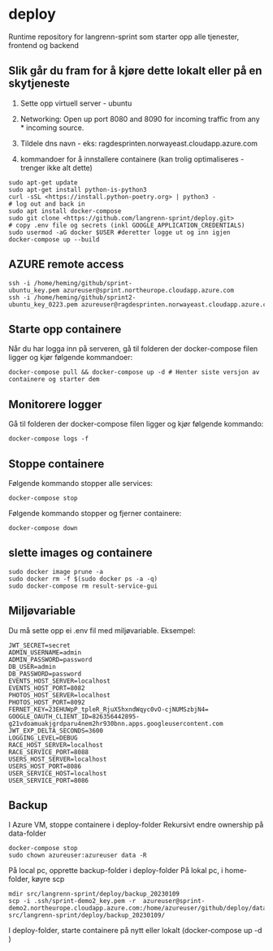 # deploy

Runtime repository for langrenn-sprint som starter opp alle tjenester, frontend og backend

## Slik går du fram for å kjøre dette lokalt eller på en skytjeneste

1. Sette opp virtuell server - ubuntu
2. Networking: Open up port 8080 and 8090 for incoming traffic from any * incoming source.
3. Tildele dns navn - eks: ragdesprinten.norwayeast.cloudapp.azure.com

4. kommandoer for å innstallere containere (kan trolig optimaliseres - trenger ikke alt dette)

```Shell
sudo apt-get update
sudo apt-get install python-is-python3
curl -sSL <https://install.python-poetry.org> | python3 -
# log out and back in
sudo apt install docker-compose
sudo git clone <https://github.com/langrenn-sprint/deploy.git>
# copy .env file og secrets (inkl GOOGLE_APPLICATION_CREDENTIALS)
sudo usermod -aG docker $USER #deretter logge ut og inn igjen
docker-compose up --build
```

## AZURE remote access

```Shell
ssh -i /home/heming/github/sprint-ubuntu_key.pem azureuser@sprint.northeurope.cloudapp.azure.com
ssh -i /home/heming/github/sprint2-ubuntu_key_0223.pem azureuser@ragdesprinten.norwayeast.cloudapp.azure.com
```

## Starte opp containere

Når du har logga inn på serveren, gå til folderen der docker-compose filen ligger og kjør følgende kommandoer:

```Shell
docker-compose pull && docker-compose up -d # Henter siste versjon av containere og starter dem
```

## Monitorere logger

Gå til folderen der docker-compose filen ligger og kjør følgende kommando:

```Shell
docker-compose logs -f
```

## Stoppe containere

Følgende kommando stopper alle services:

```Shell
docker-compose stop
```

Følgende kommando stopper og fjerner containere:

```Shell
docker-compose down
```

## slette images og containere

```Shell
sudo docker image prune -a
sudo docker rm -f $(sudo docker ps -a -q)
sudo docker-compose rm result-service-gui
```

## Miljøvariable

Du må sette opp ei .env fil med miljøvariable. Eksempel:

```Shell
JWT_SECRET=secret
ADMIN_USERNAME=admin
ADMIN_PASSWORD=password
DB_USER=admin
DB_PASSWORD=password
EVENTS_HOST_SERVER=localhost
EVENTS_HOST_PORT=8082
PHOTOS_HOST_SERVER=localhost
PHOTOS_HOST_PORT=8092
FERNET_KEY=23EHUWpP_tpleR_RjuX5hxndWqyc0vO-cjNUMSzbjN4=
GOOGLE_OAUTH_CLIENT_ID=826356442895-g21vdoamuakjgrdparu4nem2hr930bnn.apps.googleusercontent.com
JWT_EXP_DELTA_SECONDS=3600
LOGGING_LEVEL=DEBUG
RACE_HOST_SERVER=localhost
RACE_SERVICE_PORT=8088
USERS_HOST_SERVER=localhost
USERS_HOST_PORT=8086
USER_SERVICE_HOST=localhost
USER_SERVICE_PORT=8086
```

## Backup

I Azure VM, stoppe containere i deploy-folder
Rekursivt endre ownership på data-folder

```Shell
docker-compose stop
sudo chown azureuser:azureuser data -R
```

På local pc, opprette backup-folder i deploy-folder
På lokal pc, i home-folder, køyre scp

```Shell
mdir src/langrenn-sprint/deploy/backup_20230109
scp -i .ssh/sprint-demo2_key.pem -r  azureuser@sprint-demo2.northeurope.cloudapp.azure.com:/home/azureuser/github/deploy/data/. src/langrenn-sprint/deploy/backup_20230109/
```

I deploy-folder, starte containere på nytt eller lokalt (docker-compose up -d )
